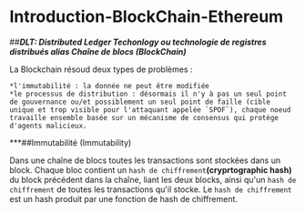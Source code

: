 # Introduction-BlockChain-Ethereum

##***DLT: Distributed Ledger Techonlogy ou technologie de registres distribués alias Chaîne de blocs (BlockChain)***

La Blockchain résoud deux types de problèmes : 

    *l'immutabilité : la donnée ne peut être modifiée
    *le processus de distribution : désormais il n'y à pas un seul point de gouvernance ou/et possiblement un seul point de faille (cible unique et trop visible pour l'attaquant appelée `SPOF`), chaque noeud travaille ensemble basée sur un mécanisme de consensus qui protège d'agents malicieux.

***##Immutabilité (Immutability)

Dans une chaîne de blocs toutes les transactions sont stockées dans un block. Chaque bloc contient un `hash de chiffrement`**(cryprtographic hash)** du block précédent dans la chaîne, liant les deux blocks, ainsi qu'un `hash de chiffrement` de toutes les transactions qu'il stocke.
Le `hash de chiffrement` est un hash produit par une fonction de hash de chiffrement.
